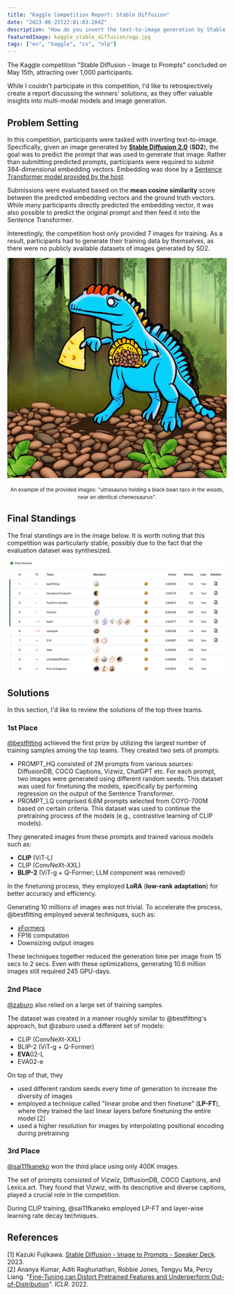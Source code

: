 ```yaml
---
title: "Kaggle Competition Report: Stable Diffusion"
date: "2023-06-25T22:01:03.284Z"
description: "How do you invert the text-to-image generation by Stable Diffusion? Let's take a look at the solutions by the winning teams."
featuredImage: kaggle_stable_diffusion/ogp.jpg
tags: ["en", "kaggle", "cv", "nlp"]
---
```


The Kaggle competition "Stable Diffusion - Image to Prompts" concluded on May 15th, attracting over 1,000 participants.

While I couldn't participate in this competition, I'd like to retrospectively create a report discussing the winners' solutions, as they offer valuable insights into multi-modal models and image generation.

## Problem Setting

In this competition, participants were tasked with inverting text-to-image. Specifically, given an image generated by [**Stable Diffusion 2.0**](https://huggingface.co/stabilityai/stable-diffusion-2/blob/main/768-v-ema.ckpt) (**SD2**), the goal was to predict the prompt that was used to generate that image. Rather than submitting predicted prompts, participants were required to submit 384-dimensional embedding vectors. Embedding was done by a [Sentence Transformer model provided by the host](https://www.kaggle.com/datasets/inversion/sentence-transformers-222).

Submissions were evaluated based on the **mean cosine similarity** score between the predicted embedding vectors and the ground truth vectors. While many participants directly predicted the embedding vector, it was also possible to predict the original prompt and then feed it into the Sentence Transformer.

Interestingly, the competition host only provided 7 images for training. As a result, participants had to generate their training data by themselves, as there were no publicly available datasets of images generated by SD2.

![](2023-06-20-07-40-15.png)

<div style="text-align: center;"><small>An example of the provided images: "ultrasaurus holding a black bean taco in the woods, near an identical cheneosaurus".</small></div>

## Final Standings

The final standings are in the image below. It is worth noting that this competition was particularly stable, possibly due to the fact that the evaluation dataset was synthesized.

![](2023-06-20-07-43-41.png)

## Solutions

In this section, I'd like to review the solutions of the top three teams.

### 1st Place

[@bestfitting](https://www.kaggle.com/competitions/stable-diffusion-image-to-prompts/discussion/411237) achieved the first prize by utilizing the largest number of training samples among the top teams. They created two sets of prompts:

- PROMPT_HQ consisted of 2M prompts from various sources: DiffusionDB, COCO Captions, Vizwiz, ChatGPT etc. For each prompt, two images were generated using different random seeds. This dataset was used for finetuning the models, specifically by performing regression on the output of the Sentence Transformer.
- PROMPT_LQ comprised 6.6M prompts selected from COYO-700M based on certain criteria. This dataset was used to continue the pretraining process of the models (e.g., contrastive learning of CLIP models).

They generated images from these prompts and trained various models such as:

- **CLIP** (ViT-L)
- CLIP (ConvNeXt-XXL)
- **BLIP-2** (ViT-g + Q-Former; LLM component was removed)

In the finetuning process, they employed **LoRA** (**low-rank adaptation**) for better accuracy and efficiency.

Generating 10 millions of images was not trivial. To accelerate the process, @bestfitting employed several techniques, such as:

- [xFormers](https://github.com/facebookresearch/xformers)
- FP16 computation
- Downsizing output images

These techniques together reduced the generation time per image from 15 secs to 2 secs. Even with these optimizations, generating 10.6 million images still required 245 GPU-days.

### 2nd Place

[@zaburo](https://www.kaggle.com/competitions/stable-diffusion-image-to-prompts/discussion/410606) also relied on a large set of training samples.

The dataset was created in a manner roughly similar to @bestfitting's approach, but @zaburo used a different set of models:

- CLIP (ConvNeXt-XXL)
- BLIP-2 (ViT-g + Q-Former)
- **EVA**02-L
- EVA02-e

On top of that, they

- used different random seeds every time of generation to increase the diversity of images
- employed a technique called "linear probe and then finetune" (**LP-FT**), where they trained the last linear layers before finetuning the entire model [2]
- used a higher resolution for images by interpolating positional encoding during pretraining


### 3rd Place

[@sai11fkaneko](https://www.kaggle.com/competitions/stable-diffusion-image-to-prompts/discussion/410686) won the third place using only 400K images.

The set of prompts consisted of Vizwiz, DiffusionDB, COCO Captions, and Lexica.art. They found that Vizwiz, with its descriptive and diverse captions, played a crucial role in the competition.

During CLIP training, @sai11fkaneko employed LP-FT and layer-wise learning rate decay techniques.

## References

[1] Kazuki Fujikawa. [Stable Diffusion - Image to Prompts - Speaker Deck](https://speakerdeck.com/kfujikawa/stable-diffusion-image-to-prompts). 2023.  
[2] Ananya Kumar, Aditi Raghunathan, Robbie Jones, Tengyu Ma, Percy Liang. "[Fine-Tuning can Distort Pretrained Features and Underperform Out-of-Distribution](https://arxiv.org/abs/2202.10054)". *ICLR*. 2022.
